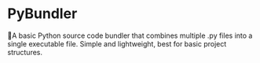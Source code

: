 # PyBundler
🔧A basic Python source code bundler that combines multiple .py files into a single executable file. Simple and lightweight, best for basic project structures.
